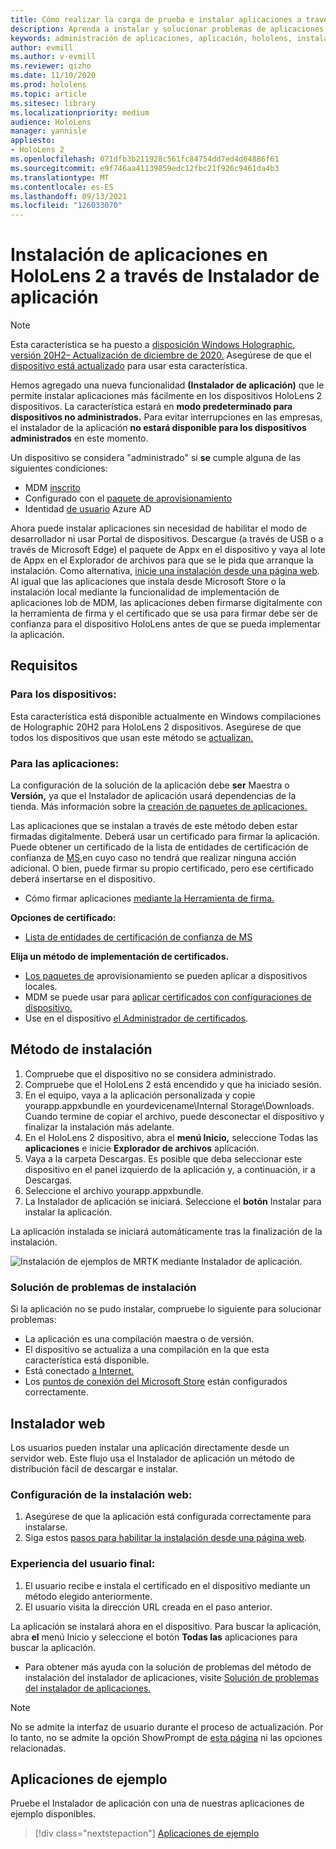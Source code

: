 ```yaml
---
title: Cómo realizar la carga de prueba e instalar aplicaciones a través de HoloLens 2 Instalador de aplicación
description: Aprenda a instalar y solucionar problemas de aplicaciones con el instalador de la aplicación y a cargar e instalar aplicaciones en paralelo a través de la interfaz de usuario.
keywords: administración de aplicaciones, aplicación, hololens, instalador de aplicaciones
author: evmill
ms.author: v-evmill
ms.reviewer: qizho
ms.date: 11/10/2020
ms.prod: hololens
ms.topic: article
ms.sitesec: library
ms.localizationpriority: medium
audience: HoloLens
manager: yannisle
appliesto:
- HoloLens 2
ms.openlocfilehash: 071dfb3b211928c561fc84754dd7ed4d64886f61
ms.sourcegitcommit: e9f746aa41139859edc12fbc21f926c9461da4b3
ms.translationtype: MT
ms.contentlocale: es-ES
ms.lasthandoff: 09/13/2021
ms.locfileid: "126033070"
---
```

# <a name="install-apps-on-hololens-2-via-app-installer"></a>Instalación de aplicaciones en HoloLens 2 a través de Instalador de aplicación

> [!NOTE]
> Esta característica se ha puesto a [disposición Windows Holographic, versión 20H2– Actualización de diciembre de 2020.](hololens-release-notes.md) Asegúrese de que el [dispositivo está actualizado](hololens-update-hololens.md) para usar esta característica.

Hemos agregado una nueva funcionalidad **(Instalador de aplicación)** que le permite instalar aplicaciones más fácilmente en los dispositivos HoloLens 2 dispositivos. La característica estará en **modo predeterminado para dispositivos no administrados.** Para evitar interrupciones en las empresas, el instalador de la aplicación **no estará disponible para los dispositivos administrados** en este momento.  

Un dispositivo se considera "administrado" si **se** cumple alguna de las siguientes condiciones:

- MDM [inscrito](hololens-enroll-mdm.md)
- Configurado con el [paquete de aprovisionamiento](hololens-provisioning.md)
- Identidad [de usuario](hololens-identity.md) Azure AD

Ahora puede instalar aplicaciones sin necesidad de habilitar el modo de desarrollador ni usar Portal de dispositivos.  Descargue (a través de USB o a través de Microsoft Edge) el paquete de Appx en el dispositivo y vaya al lote de Appx en el Explorador de archivos para que se le pida que arranque la instalación.  Como alternativa, [inicie una instalación desde una página web](/windows/msix/app-installer/installing-windows10-apps-web). Al igual que las aplicaciones que instala desde Microsoft Store o la instalación local mediante la funcionalidad de [](/windows/win32/appxpkg/how-to-sign-a-package-using-signtool) implementación de [](/windows/win32/appxpkg/how-to-sign-a-package-using-signtool#security-considerations) aplicaciones lob de MDM, las aplicaciones deben firmarse digitalmente con la herramienta de firma y el certificado que se usa para firmar debe ser de confianza para el dispositivo HoloLens antes de que se pueda implementar la aplicación.

## <a name="requirements"></a>Requisitos

### <a name="for-your-devices"></a>Para los dispositivos:

Esta característica está disponible actualmente en Windows compilaciones de Holographic 20H2 para HoloLens 2 dispositivos. Asegúrese de que todos los dispositivos que usan este método se [actualizan.](hololens-update-hololens.md)

### <a name="for-your-apps"></a>Para las aplicaciones:

La configuración de la solución de la aplicación debe **ser** Maestra o **Versión,** ya que el Instalador de aplicación usará dependencias de la tienda. Más información sobre la [creación de paquetes de aplicaciones.](/windows/msix/app-installer/create-appinstallerfile-vs)

Las aplicaciones que se instalan a través de este método deben estar firmadas digitalmente. Deberá usar un certificado para firmar la aplicación. Puede obtener un certificado de la lista de entidades de certificación de confianza de [MS,](https://ccadb-public.secure.force.com/microsoft/IncludedCACertificateReportForMSFT)en cuyo caso no tendrá que realizar ninguna acción adicional. O bien, puede firmar su propio certificado, pero ese certificado deberá insertarse en el dispositivo.

- Cómo firmar aplicaciones [mediante la Herramienta de firma.](/windows/win32/appxpkg/how-to-sign-a-package-using-signtool)

**Opciones de certificado:**

- [Lista de entidades de certificación de confianza de MS](https://ccadb-public.secure.force.com/microsoft/IncludedCACertificateReportForMSFT)

**Elija un método de implementación de certificados.**

- [Los paquetes de](hololens-provisioning.md) aprovisionamiento se pueden aplicar a dispositivos locales.
- MDM se puede usar para [aplicar certificados con configuraciones de dispositivo.](/mem/intune/protect/certificates-configure)
- Use en el dispositivo [el Administrador de certificados](certificate-manager.md).

## <a name="installation-method"></a>Método de instalación

1. Compruebe que el dispositivo no se considera administrado.
1. Compruebe que el HoloLens 2 está encendido y que ha iniciado sesión.
1. En el equipo, vaya a la aplicación personalizada y copie yourapp.appxbundle en yourdevicename\Internal Storage\Downloads.
    Cuando termine de copiar el archivo, puede desconectar el dispositivo y finalizar la instalación más adelante.
1. En el HoloLens 2 dispositivo, abra el **menú Inicio,** seleccione Todas las **aplicaciones** e inicie **Explorador de archivos** aplicación.
1. Vaya a la carpeta Descargas. Es posible que deba seleccionar este  dispositivo en el panel izquierdo de la aplicación y, a continuación, ir a Descargas.
1. Seleccione el archivo yourapp.appxbundle.
1. La Instalador de aplicación se iniciará. Seleccione el **botón** Instalar para instalar la aplicación.

La aplicación instalada se iniciará automáticamente tras la finalización de la instalación.

![Instalación de ejemplos de MRTK mediante Instalador de aplicación.](images/hololens-app-installer-picture.jpg)

### <a name="troubleshooting-installs"></a>Solución de problemas de instalación

Si la aplicación no se pudo instalar, compruebe lo siguiente para solucionar problemas:

- La aplicación es una compilación maestra o de versión.
- El dispositivo se actualiza a una compilación en la que esta característica está disponible.
- Está conectado [a Internet.](hololens-network.md)
- Los [puntos de conexión del Microsoft Store](hololens-offline.md) están configurados correctamente.  

## <a name="web-installer"></a>Instalador web

Los usuarios pueden instalar una aplicación directamente desde un servidor web. Este flujo usa el Instalador de aplicación un método de distribución fácil de descargar e instalar.

### <a name="how-to-set-up-web-install"></a>Configuración de la instalación web:

1. Asegúrese de que la aplicación está configurada correctamente para instalarse.
1. Siga estos [pasos para habilitar la instalación desde una página web](/windows/msix/app-installer/installing-windows10-apps-web#how-to-enable-this-on-a-webpage).

### <a name="end-user-experience"></a>Experiencia del usuario final:

1. El usuario recibe e instala el certificado en el dispositivo mediante un método elegido anteriormente.
1. El usuario visita la dirección URL creada en el paso anterior.

La aplicación se instalará ahora en el dispositivo. Para buscar la aplicación, abra **el** menú Inicio y seleccione el botón **Todas las** aplicaciones para buscar la aplicación.

- Para obtener más ayuda con la solución de problemas del método de instalación del instalador de aplicaciones, visite [Solución de problemas del instalador de aplicaciones.](/windows/msix/app-installer/troubleshoot-appinstaller-issues)

> [!NOTE]
> No se admite la interfaz de usuario durante el proceso de actualización. Por lo tanto, no se admite la opción ShowPrompt de [esta página](/windows/msix/app-installer/update-settings) ni las opciones relacionadas.

## <a name="sample-apps"></a>Aplicaciones de ejemplo

Pruebe el Instalador de aplicación con una de nuestras aplicaciones de ejemplo disponibles. 
> [!div class="nextstepaction"]
> [Aplicaciones de ejemplo](/windows/mixed-reality/develop/features-and-samples)
